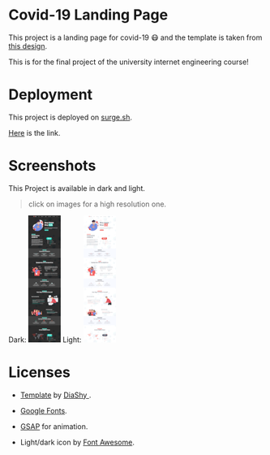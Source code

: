 # Covid-19 Landing Page

This project is a landing page for covid-19 :mask: and the template is taken from [this design][template].

This is for the final project of the university internet engineering course!

# Deployment

This project is deployed on [surge.sh](https://surge.sh/).

[Here](http://covid19-landing-page.surge.sh/) is the link.

# Screenshots

This Project is available in dark and light.

> click on images for a high resolution one.

Dark:
[![dark-theme](./git-files/dark-theme-thumbnail.png)](./git-files/dark-theme.png)
Light:
[![dark-theme](./git-files/light-theme-thumbnail.png)](./git-files/light-theme.png)

# Licenses

- [Template][template] by [DiaShy
](https://dribbble.com/shima-design).

- [Google Fonts](https://fonts.google.com/).
- [GSAP](https://greensock.com/) for animation.
- Light/dark icon by [Font Awesome](https://fontawesome.com/).

[template]: https://dribbble.com/shots/10872612-FREE-psd-Coronavirus-COVID-19-Prevention-Informatics-PSD?utm_source=Clipboard_Shot&utm_campaign=shima-design&utm_content=FREE%20psd%20-%20Coronavirus%20(COVID-19)%20Prevention%20%26%20Informatics%20PSD&utm_medium=Social_Share